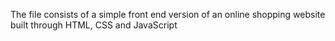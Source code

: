 The file consists of a simple front end version of an online shopping website built through HTML, CSS and JavaScript
